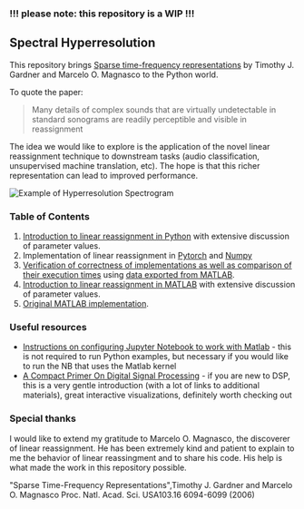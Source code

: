### !!! please note: this repository is a WIP !!!


## Spectral Hyperresolution

This repository brings [Sparse time-frequency representations](https://doi.org/10.1073/pnas.0601707103) by Timothy J. Gardner and Marcelo O. Magnasco to the Python world.

To quote the paper:

> Many details of complex sounds that are virtually undetectable in standard sonograms are readily perceptible and visible in reassignment

The idea we would like to explore is the application of the novel linear reassignment technique to downstream tasks (audio classification, unsupervised machine translation, etc). The hope is that this richer representation can lead to improved performance.

![Example of Hyperresolution Spectrogram](https://raw.githubusercontent.com/earthspecies/spectral_hyperresolution/master/data/dolphin_hyper_single_channel.png)

### Table of Contents

1. [Introduction to linear reassignment in Python](https://github.com/earthspecies/spectral_hyperresolution/blob/master/linear_reassignment_example_in_Python.ipynb) with extensive discussion of parameter values.
2. Implementation of linear reassignment in [Pytorch](https://github.com/earthspecies/spectral_hyperresolution/blob/master/linear_reassignment_pytorch.py) and [Numpy](https://github.com/earthspecies/spectral_hyperresolution/blob/master/linear_reassignment.py)
3. [Verification of correctness of implementations as well as comparison of their execution times](https://github.com/earthspecies/spectral_hyperresolution/blob/master/verify_correctness_and_benchmark.ipynb) using [data exported from MATLAB](https://github.com/earthspecies/spectral_hyperresolution/blob/master/save_matlab_data_for_verifying_correctness.ipynb).
4. [Introduction to linear reassignment in MATLAB](https://github.com/earthspecies/spectral_hyperresolution/blob/master/linear_reassignment_example_in_MATLAB.ipynb) with extensive discussion of parameter values.
5. [Original MATLAB implementation](https://github.com/earthspecies/spectral_hyperresolution/blob/master/reassignmentgw.m).

### Useful resources

* [Instructions on configuring Jupyter Notebook to work with Matlab](https://am111.readthedocs.io/en/latest/jmatlab_install.html) - this is not required to run Python examples, but necessary if you would like to run the NB that uses the Matlab kernel
* [A Compact Primer On Digital Signal Processing](https://jackschaedler.github.io/circles-sines-signals/index.html) - if you are new to DSP, this is a very gentle introduction (with a lot of links to additional materials), great interactive visualizations, definitely worth checking out


### Special thanks

I would like to extend my gratitude to Marcelo O. Magnasco, the discoverer of linear reassignment. He has been extremely kind and patient to explain to me the behavior of linear reassingment and to share his code. His help is what made the work in this repository possible.

"Sparse Time-Frequency Representations",Timothy J. Gardner and Marcelo O. Magnasco Proc. Natl. Acad. Sci. USA103.16 6094-6099 (2006)
